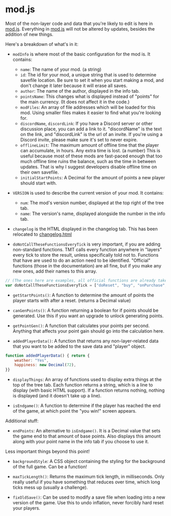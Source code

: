 # mod.js

Most of the non-layer code and data that you're likely to edit is here in [mod.js](/js/mod.js).
Everything in [mod.js](/js/mod.js) will not be altered by updates, besides the addition of new things.

Here's a breakdown of what's in it:

- `modInfo` is where most of the basic configuration for the mod is. It contains:

    - `name`: The name of your mod. (a string)
    - `id`: The id for your mod, a unique string that is used to determine savefile location. Be sure to set it when you start making a mod, and don't change it later because it will erase all saves.
    - `author`: The name of the author, displayed in the info tab.
    - `pointsName`: This changes what is displayed instead of "points" for the main currency. (It does not affect it in the code.)
    - `modFiles`: An array of file addresses which will be loaded for this mod. Using smaller files makes it easier to find what you're looking for.
    - `discordName`, `discordLink`: If you have a Discord server or other discussion place, you can add a link to it.
        "discordName" is the text on the link, and "discordLink" is the url of an invite. If you're using a Discord invite, please make sure it's set to never expire.
    - `offlineLimit`: The maximum amount of offline time that the player can accumulate, in hours. Any extra time is lost. (a number)
        This is useful because most of these mods are fast-paced enough that too much offline time ruins the balance, such as the time in between updates. That is why I suggest developers disable offline time on their own savefile.
    - `initialStartPoints`: A Decimal for the amount of points a new player should start with.

- `VERSION` is used to describe the current version of your mod. It contains:
    - `num`: The mod's version number, displayed at the top right of the tree tab.
    - `name`: The version's name, displayed alongside the number in the info tab.

- `changelog` is the HTML displayed in the changelog tab. This has been relocated to [changelog.html](/html/changelog.html)

- `doNotCallTheseFunctionsEveryTick` is very important, if you are adding non-standard functions. TMT calls every function anywhere in "layers" every tick to store the result, unless specifically told not to. Functions that have are used to do an action need to be identified. "Official" functions (those in the documentation) are all fine, but if you make any new ones, add their names to this array.

```js
// (The ones here are examples, all official functions are already taken care of)
var doNotCallTheseFunctionsEveryTick = ["doReset", "buy", "onPurchase", "blowUpEverything"]
```

- `getStartPoints()`: A function to determine the amount of points the player starts with after a reset. (returns a Decimal value)

- `canGenPoints()`: A function returning a boolean for if points should be generated. Use this if you want an upgrade to unlock generating points.

- `getPointGen()`: A function that calculates your points per second. Anything that affects your point gain should go into the calculation here.

- `addedPlayerData()`: A function that returns any non-layer-related data that you want to be added to the save data and "player" object.

```js
function addedPlayerData() { return {
    weather: "Yes",
    happiness: new Decimal(72),
}}
```

- `displayThings`: An array of functions used to display extra things at the top of the tree tab. Each function returns a string, which is a line to display (with basic HTML support). If a function returns nothing, nothing is displayed (and it doesn't take up a line).

- `isEndgame()`: A function to determine if the player has reached the end of the game, at which point the "you win!" screen appears.

Additional stuff:

- `endPoints`: An alternative to `isEndgame()`. It is a Decimal value that sets the game end to that amount of base points. Also displays this amount along with your point name in the info tab if you choose to use it.

Less important things beyond this point!

- `backgroundStyle`: A CSS object containing the styling for the background of the full game. Can be a function!

- `maxTickLength()`: Returns the maximum tick length, in milliseconds. Only really useful if you have something that reduces over time, which long ticks mess up (usually a challenge).

- `fixOldSave()`: Can be used to modify a save file when loading into a new version of the game. Use this to undo inflation, never forcibly hard reset your players.
